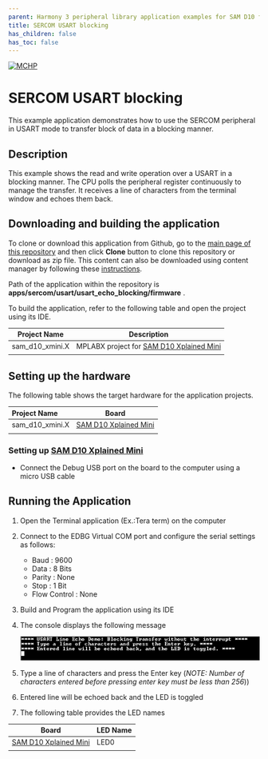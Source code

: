 ```yaml
---
parent: Harmony 3 peripheral library application examples for SAM D10 family
title: SERCOM USART blocking
has_children: false
has_toc: false
---
```


[![MCHP](https://www.microchip.com/ResourcePackages/Microchip/assets/dist/images/logo.png)](https://www.microchip.com)

# SERCOM USART blocking

This example application demonstrates how to use the SERCOM peripheral in USART mode to transfer block of data in a blocking manner.

## Description

This example shows the read and write operation over a USART in a blocking manner. The CPU polls the peripheral register continuously to manage the transfer. It receives a line of characters from the terminal window and echoes them back.

## Downloading and building the application

To clone or download this application from Github, go to the [main page of this repository](https://github.com/Microchip-MPLAB-Harmony/csp_apps_sam_d10) and then click **Clone** button to clone this repository or download as zip file.
This content can also be downloaded using content manager by following these [instructions](https://github.com/Microchip-MPLAB-Harmony/contentmanager/wiki).

Path of the application within the repository is **apps/sercom/usart/usart_echo_blocking/firmware** .

To build the application, refer to the following table and open the project using its IDE.

| Project Name      | Description                                    |
| ----------------- | ---------------------------------------------- |
| sam_d10_xmini.X | MPLABX project for [SAM D10 Xplained Mini](https://www.microchip.com/DevelopmentTools/ProductDetails/PartNO/ATSAMD10-XMINI) |
|||

## Setting up the hardware

The following table shows the target hardware for the application projects.

| Project Name| Board|
|:---------|:---------:|
| sam_d10_xmini.X | [SAM D10 Xplained Mini](https://www.microchip.com/DevelopmentTools/ProductDetails/PartNO/ATSAMD10-XMINI)
|||

### Setting up [SAM D10 Xplained Mini](https://www.microchip.com/DevelopmentTools/ProductDetails/PartNO/ATSAMD10-XMINI)

- Connect the Debug USB port on the board to the computer using a micro USB cable

## Running the Application

1. Open the Terminal application (Ex.:Tera term) on the computer
2. Connect to the EDBG Virtual COM port and configure the serial settings as follows:
    - Baud : 9600
    - Data : 8 Bits
    - Parity : None
    - Stop : 1 Bit
    - Flow Control : None
3. Build and Program the application using its IDE
4. The console displays the following message

    ![output](images/output_sercom_usart_echo_blocking.png)

5. Type a line of characters and press the Enter key (*NOTE: Number of characters entered before pressing enter key must be less than 256*))
6. Entered line will be echoed back and the LED is toggled
7. The following table provides the LED names

| Board      | LED Name                                    |
| ----------------- | ---------------------------------------------- |
| [SAM D10 Xplained Mini](https://www.microchip.com/DevelopmentTools/ProductDetails/PartNO/ATSAMD10-XMINI) |LED0 |
|||
